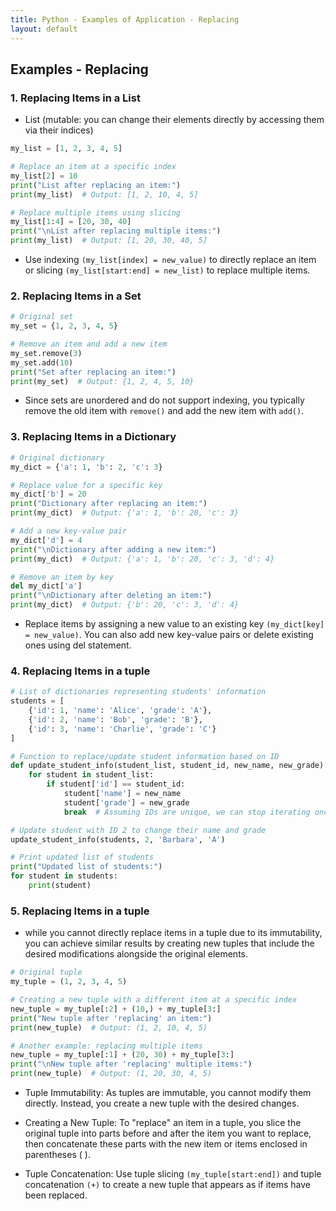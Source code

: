 ```yaml
---
title: Python - Examples of Application - Replacing 
layout: default
---
```


## Examples - Replacing 

### 1. Replacing Items in a List 

* List (mutable: you can change their elements directly by accessing them via their indices)

```python
my_list = [1, 2, 3, 4, 5]

# Replace an item at a specific index
my_list[2] = 10
print("List after replacing an item:")
print(my_list)  # Output: [1, 2, 10, 4, 5]

# Replace multiple items using slicing
my_list[1:4] = [20, 30, 40]
print("\nList after replacing multiple items:")
print(my_list)  # Output: [1, 20, 30, 40, 5]
```

* Use indexing `(my_list[index] = new_value)` to directly replace an item or slicing `(my_list[start:end] = new_list)` to replace multiple items.

### 2. Replacing Items in a Set

```python
# Original set
my_set = {1, 2, 3, 4, 5}

# Remove an item and add a new item
my_set.remove(3)
my_set.add(10)
print("Set after replacing an item:")
print(my_set)  # Output: {1, 2, 4, 5, 10}
```

* Since sets are unordered and do not support indexing, you typically remove the old item with `remove()` and add the new item with `add()`.

### 3. Replacing Items in a Dictionary

```python
# Original dictionary
my_dict = {'a': 1, 'b': 2, 'c': 3}

# Replace value for a specific key
my_dict['b'] = 20
print("Dictionary after replacing an item:")
print(my_dict)  # Output: {'a': 1, 'b': 20, 'c': 3}

# Add a new key-value pair
my_dict['d'] = 4
print("\nDictionary after adding a new item:")
print(my_dict)  # Output: {'a': 1, 'b': 20, 'c': 3, 'd': 4}

# Remove an item by key
del my_dict['a']
print("\nDictionary after deleting an item:")
print(my_dict)  # Output: {'b': 20, 'c': 3, 'd': 4}

```

* Replace items by assigning a new value to an existing key `(my_dict[key] = new_value)`. You can also add new key-value pairs or delete existing ones using del statement.

### 4. Replacing Items in a tuple

```python
# List of dictionaries representing students' information
students = [
    {'id': 1, 'name': 'Alice', 'grade': 'A'},
    {'id': 2, 'name': 'Bob', 'grade': 'B'},
    {'id': 3, 'name': 'Charlie', 'grade': 'C'}
]

# Function to replace/update student information based on ID
def update_student_info(student_list, student_id, new_name, new_grade):
    for student in student_list:
        if student['id'] == student_id:
            student['name'] = new_name
            student['grade'] = new_grade
            break  # Assuming IDs are unique, we can stop iterating once we find the student

# Update student with ID 2 to change their name and grade
update_student_info(students, 2, 'Barbara', 'A')

# Print updated list of students
print("Updated list of students:")
for student in students:
    print(student)
```

### 5. Replacing Items in a tuple

* while you cannot directly replace items in a tuple due to its immutability, you can achieve similar results by creating new tuples that include the desired modifications alongside the original elements. 

```python
# Original tuple
my_tuple = (1, 2, 3, 4, 5)

# Creating a new tuple with a different item at a specific index
new_tuple = my_tuple[:2] + (10,) + my_tuple[3:]
print("New tuple after 'replacing' an item:")
print(new_tuple)  # Output: (1, 2, 10, 4, 5)

# Another example: replacing multiple items
new_tuple = my_tuple[:1] + (20, 30) + my_tuple[3:]
print("\nNew tuple after 'replacing' multiple items:")
print(new_tuple)  # Output: (1, 20, 30, 4, 5)
```

* Tuple Immutability: As tuples are immutable, you cannot modify them directly. Instead, you create a new tuple with the desired changes.

* Creating a New Tuple: To "replace" an item in a tuple, you slice the original tuple into parts before and after the item you want to replace, then concatenate these parts with the new item or items enclosed in parentheses ( ).

* Tuple Concatenation: Use tuple slicing `(my_tuple[start:end])` and tuple concatenation `(+)` to create a new tuple that appears as if items have been replaced.
